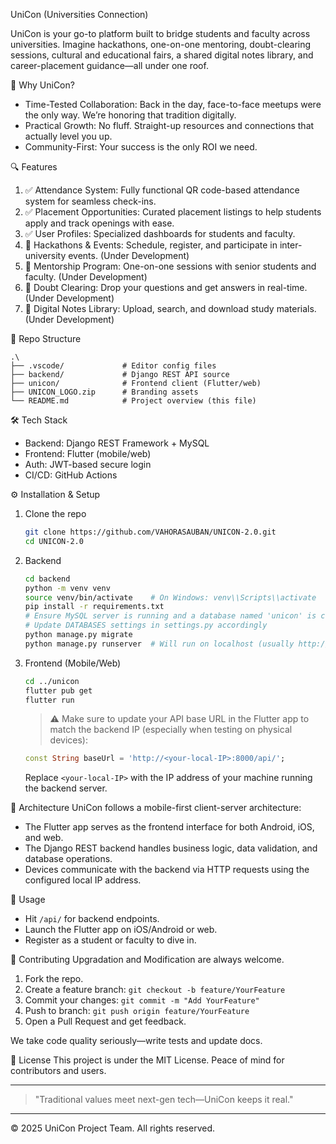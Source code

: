 UniCon (Universities Connection)

UniCon is your go-to platform built to bridge students and faculty across universities. Imagine hackathons, one-on-one mentoring, doubt-clearing sessions, cultural and educational fairs, a shared digital notes library, and career-placement guidance—all under one roof.

 🚀 Why UniCon?
- Time-Tested Collaboration: Back in the day, face-to-face meetups were the only way. We’re honoring that tradition digitally.
- Practical Growth: No fluff. Straight-up resources and connections that actually level you up.
- Community-First: Your success is the only ROI we need.

 🔍 Features
1. ✅ Attendance System: Fully functional QR code-based attendance system for seamless check-ins.
2. ✅ Placement Opportunities: Curated placement listings to help students apply and track openings with ease.
3. ✅ User Profiles: Specialized dashboards for students and faculty.
4. 🚧 Hackathons & Events: Schedule, register, and participate in inter-university events. (Under Development)
5. 🚧 Mentorship Program: One-on-one sessions with senior students and faculty. (Under Development)
6. 🚧 Doubt Clearing: Drop your questions and get answers in real-time. (Under Development)
7. 🚧 Digital Notes Library: Upload, search, and download study materials. (Under Development)

 📂 Repo Structure
```
.\
├── .vscode/             # Editor config files
├── backend/             # Django REST API source
├── unicon/              # Frontend client (Flutter/web)
├── UNICON_LOGO.zip      # Branding assets
└── README.md            # Project overview (this file)
```

 🛠️ Tech Stack
- Backend: Django REST Framework + MySQL
- Frontend: Flutter (mobile/web)
- Auth: JWT-based secure login
- CI/CD: GitHub Actions

 ⚙️ Installation & Setup
1. Clone the repo
   ```bash
   git clone https://github.com/VAHORASAUBAN/UNICON-2.0.git
   cd UNICON-2.0
   ```
2. Backend
   ```bash
   cd backend
   python -m venv venv
   source venv/bin/activate    # On Windows: venv\\Scripts\\activate
   pip install -r requirements.txt
   # Ensure MySQL server is running and a database named 'unicon' is created
   # Update DATABASES settings in settings.py accordingly
   python manage.py migrate
   python manage.py runserver  # Will run on localhost (usually http://127.0.0.1:8000)
   ```
3. Frontend (Mobile/Web)
   ```bash
   cd ../unicon
   flutter pub get
   flutter run
   ```
   > ⚠️ Make sure to update your API base URL in the Flutter app to match the backend IP (especially when testing on physical devices):
   ```Config.dart
   const String baseUrl = 'http://<your-local-IP>:8000/api/';
   ```
   Replace `<your-local-IP>` with the IP address of your machine running the backend server.

 📡 Architecture
UniCon follows a mobile-first client-server architecture:
- The Flutter app serves as the frontend interface for both Android, iOS, and web.
- The Django REST backend handles business logic, data validation, and database operations.
- Devices communicate with the backend via HTTP requests using the configured local IP address.

 🎯 Usage
- Hit `/api/` for backend endpoints.
- Launch the Flutter app on iOS/Android or web.
- Register as a student or faculty to dive in.

 🤝 Contributing
 Upgradation and Modification are always welcome. 
1. Fork the repo.
2. Create a feature branch: `git checkout -b feature/YourFeature`
3. Commit your changes: `git commit -m "Add YourFeature"`
4. Push to branch: `git push origin feature/YourFeature`
5. Open a Pull Request and get feedback.

We take code quality seriously—write tests and update docs.

 📜 License
This project is under the MIT License. Peace of mind for contributors and users.

---

> "Traditional values meet next-gen tech—UniCon keeps it real."

---

© 2025 UniCon Project Team. All rights reserved.
